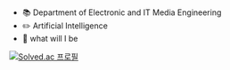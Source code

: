 - 📚 Department of Electronic and IT Media Engineering
- ✏️ Artificial Intelligence 
- 💭 what will I be


[![Solved.ac
프로필](http://mazassumnida.wtf/api/mini/generate_badge?boj={hanseulgi})](https://solved.ac/{hanseulgi})
